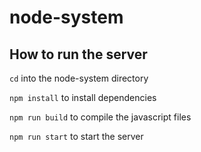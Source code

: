 # node-system

## How to run the server
`cd` into the node-system directory  


`npm install` to install dependencies  


`npm run build` to compile the javascript files  


`npm run start` to start the server  
